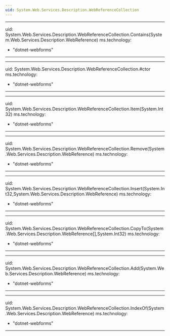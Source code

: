 ```yaml
---
uid: System.Web.Services.Description.WebReferenceCollection
---
```


---
uid: System.Web.Services.Description.WebReferenceCollection.Contains(System.Web.Services.Description.WebReference)
ms.technology: 
  - "dotnet-webforms"
---

---
uid: System.Web.Services.Description.WebReferenceCollection.#ctor
ms.technology: 
  - "dotnet-webforms"
---

---
uid: System.Web.Services.Description.WebReferenceCollection.Item(System.Int32)
ms.technology: 
  - "dotnet-webforms"
---

---
uid: System.Web.Services.Description.WebReferenceCollection.Remove(System.Web.Services.Description.WebReference)
ms.technology: 
  - "dotnet-webforms"
---

---
uid: System.Web.Services.Description.WebReferenceCollection.Insert(System.Int32,System.Web.Services.Description.WebReference)
ms.technology: 
  - "dotnet-webforms"
---

---
uid: System.Web.Services.Description.WebReferenceCollection.CopyTo(System.Web.Services.Description.WebReference[],System.Int32)
ms.technology: 
  - "dotnet-webforms"
---

---
uid: System.Web.Services.Description.WebReferenceCollection.Add(System.Web.Services.Description.WebReference)
ms.technology: 
  - "dotnet-webforms"
---

---
uid: System.Web.Services.Description.WebReferenceCollection.IndexOf(System.Web.Services.Description.WebReference)
ms.technology: 
  - "dotnet-webforms"
---
